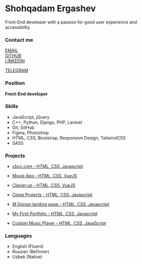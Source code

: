 <!-- [rsschool-cv](https://shohqadamm.github.io/rsschool-cv/) -->
<!-- ======================================================== -->

Shohqadam Ergashev
==================

Front-End developer with a passion for good user experience and accessibility

### Contact me

[EMAIL](mailto:ergashevshohqadam@gmail.com)  
[GITHUB](https://github.com/shohqadamm)  
[LINKEDIN](https://www.linkedin.com/in/shohqadamergashev/)

[TELEGRAM](https://t.me/i_m_shohqadam)


### Position

**Front-End developer**

### Skills
*   JavaScript, jQuery
*   C++, Python, Django, PHP, Laravel
*   Git, GitHub
*   Figma, Photoshop
*   HTML, CSS, Bootstrap, Responsive Design, TailwindCSS
*   SASS

### Projects


*   [cbcc.com - HTML, CSS, Javascript](https://cbcc.com)
    
*   [Movie App - HTML, CSS, VueJS](https://shohqadam-movie-app-vue.netlify.app)
    
*   [Clavier.uz - HTML, CSS, VueJS](https://clavier-uz-vue.netlify.app/)
    
*   [Clone Projects - HTML, CSS, Javascript](https://shohqadamm.github.io/clone-projects/)
    
*   [M Dssign landing page - HTML, CSS, Javascript](https://shohqadam.github.io/mDesignLP)
    
*   [My First Portfolio - HTML, CSS, Javascript](https://shohqadam-me.netlify.app/)
    
*   [Custom Music Player - HTML, CSS, JavaScript](https://shohqadam.github.io/mysicPlayer)
    

### Languages

*   English (Fluent)
*   Russian (Befinner)
*   Uzbek (Native)
<!---
shohqadamm/shohqadamm is a ✨ special ✨ repository because its `README.md` (this file) appears on your GitHub profile.
You can click the Preview link to take a look at your changes.
--->
